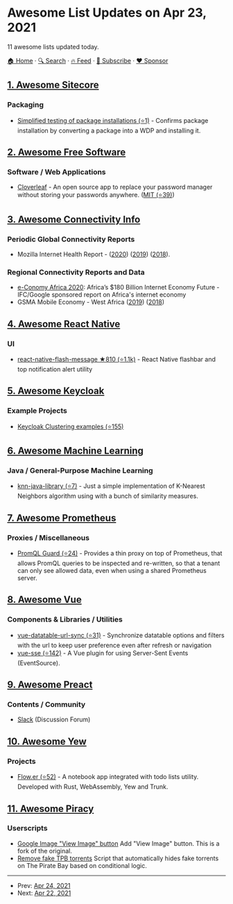 # Awesome List Updates on Apr 23, 2021

11 awesome lists updated today.

[🏠 Home](/README.md) · [🔍 Search](https://www.trackawesomelist.com/search/) · [🔥 Feed](https://www.trackawesomelist.com/rss.xml) · [📮 Subscribe](https://trackawesomelist.us17.list-manage.com/subscribe?u=d2f0117aa829c83a63ec63c2f&id=36a103854c) · [❤️  Sponsor](https://github.com/sponsors/theowenyoung)



## [1. Awesome Sitecore](/content/MartinMiles/awesome-sitecore/README.md)

### Packaging

*   [Simplified testing of package installations (⭐1)](https://github.com/michaellwest/test-sitecore-packages) - Confirms package installation by converting a package into a WDP and installing it.

## [2. Awesome Free Software](/content/johnjago/awesome-free-software/README.md)

### Software / Web Applications

*   [Cloverleaf](https://cloverleaf.app) - An open source app to replace your password manager without storing your passwords anywhere. ([MIT (⭐39)](https://github.com/cloverleaf/web/blob/master/LICENSE))

## [3. Awesome Connectivity Info](/content/stevesong/awesome-connectivity-info/README.md)

### Periodic Global Connectivity Reports

*   Mozilla Internet Health Report - ([2020](https://2020.internethealthreport.org/)) ([2019](https://internethealthreport.org/2019/)) ([2018](https://internethealthreport.org/2018/)).

### Regional Connectivity Reports and Data

*   [e-Conomy Africa 2020](https://www.ifc.org/wps/wcm/connect/publications_ext_content/ifc_external_publication_site/publications_listing_page/google-e-conomy): Africa’s $180 Billion Internet Economy Future - IFC/Google sponsored report on Africa's internet economy
*   GSMA Mobile Economy - West Africa ([2019](https://www.gsma.com/r/mobileeconomy/west-africa/)) ([2018](https://www.gsma.com/subsaharanafrica/wp-content/uploads/2018/11/2018-04-11-e568fe9e710ec776d82c04e9f6760adb.pdf))

## [4. Awesome React Native](/content/jondot/awesome-react-native/README.md)

### UI

*   [react-native-flash-message ★810 (⭐1.1k)](https://github.com/lucasferreira/react-native-flash-message#readme) - React Native flashbar and top notification alert utility

## [5. Awesome Keycloak](/content/thomasdarimont/awesome-keycloak/README.md)

### Example Projects

*   [Keycloak Clustering examples (⭐155)](https://github.com/ivangfr/keycloak-clustered)

## [6. Awesome Machine Learning](/content/josephmisiti/awesome-machine-learning/README.md)

### Java / General-Purpose Machine Learning

*   [knn-java-library (⭐7)](https://github.com/felipexw/knn-java-library) - Just a simple implementation of K-Nearest Neighbors algorithm using with a bunch of similarity measures.

## [7. Awesome Prometheus](/content/roaldnefs/awesome-prometheus/README.md)

### Proxies / Miscellaneous

*   [PromQL Guard (⭐24)](https://github.com/kfdm/promql-guard) - Provides a thin proxy on top of Prometheus, that allows PromQL queries to be inspected and re-written, so that a tenant can only see allowed data, even when using a shared Prometheus server.

## [8. Awesome Vue](/content/vuejs/awesome-vue/README.md)

### Components & Libraries / Utilities

*   [vue-datatable-url-sync (⭐31)](https://github.com/socotecio/vue-datatable-url-sync) - Synchronize datatable options and filters with the url to keep user preference even after refresh or navigation
*   [vue-sse (⭐142)](https://github.com/tserkov/vue-sse) - A Vue plugin for using Server-Sent Events (EventSource).

## [9. Awesome Preact](/content/preactjs/awesome-preact/README.md)

### Contents / Community

*   [Slack](https://chat.preactjs.com/) (Discussion Forum)

## [10. Awesome Yew](/content/jetli/awesome-yew/README.md)

### Projects

*   [Flow.er (⭐52)](https://github.com/LighghtEeloo/flow.er) - A notebook app integrated with todo lists utility. Developed with Rust, WebAssembly, Yew and Trunk.

## [11. Awesome Piracy](/content/Igglybuff/awesome-piracy/README.md)

### Userscripts

*   [Google Image "View Image" button](https://greasyfork.org/en/scripts/392076-google-images-direct-link-fix) Add "View Image" button. This is a fork of the original.
*   [Remove fake TPB torrents](https://www.removeddit.com/r/Piracy/comments/78aicx/i_wrote_a_small_script_that_automatically_hides/) Script that automatically hides fake torrents on The Pirate Bay based on conditional logic.

---

- Prev: [Apr 24, 2021](/content/2021/04/24/README.md)
- Next: [Apr 22, 2021](/content/2021/04/22/README.md)
